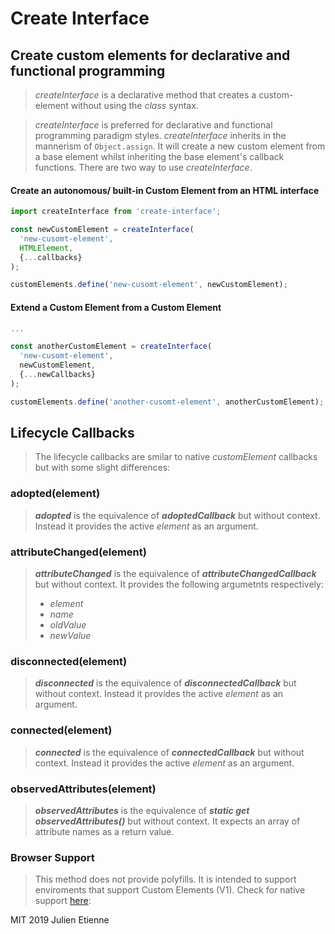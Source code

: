 # Create Interface
## Create custom elements for declarative and functional programming

> _createInterface_ is a declarative method that creates a custom-element without using the _class_ syntax.

> _createInterface_ is preferred for declarative and functional programming paradigm styles. _createInterface_ inherits in the mannerism of 
`Object.assign`. It will create a new custom element from a base element whilst inheriting the base element's callback functions. 
There are two way to use _createInterface_.

#### Create an autonomous/ built-in Custom Element from an HTML interface
```javascript 
import createInterface from 'create-interface';

const newCustomElement = createInterface(
  'new-cusomt-element', 
  HTMLElement, 
  {...callbacks}
);

customElements.define('new-cusomt-element', newCustomElement); 

```
#### Extend a Custom Element from a Custom Element 
```javascript 
...

const anotherCustomElement = createInterface(
  'new-cusomt-element',
  newCustomElement,
  {...newCallbacks}
);

customElements.define('another-cusomt-element', anotherCustomElement); 
```

## Lifecycle Callbacks

> The lifecycle callbacks are smilar to native _customElement_ callbacks but with some slight differences:

 ### adopted(element)
> **_adopted_**  is the equivalence of **_adoptedCallback_** but without context. Instead it provides the active _element_ as an argument.

 ### attributeChanged(element)
> **_attributeChanged_** is the equivalence of **_attributeChangedCallback_** but without context. It provides the following argumetnts respectively: 
> - _element_
> - _name_ 
> - _oldValue_
> - _newValue_


 ### disconnected(element)
> **_disconnected_**  is the equivalence of **_disconnectedCallback_** but without context. Instead it provides the active _element_ as an argument.

 ### connected(element)
> **_connected_**  is the equivalence of **_connectedCallback_** but without context. Instead it provides the active _element_ as an argument.

 ### observedAttributes(element)
> **_observedAttributes_**  is the equivalence of **_static get observedAttributes()_** but without context. It expects an array of attribute names as a return value.

 ### Browser Support
> This method does not provide polyfills. It is intended to support enviroments that support Custom Elements (V1).
Check for native support [here](https://caniuse.com/#feat=custom-elementsv1):

MIT 2019 Julien Etienne
